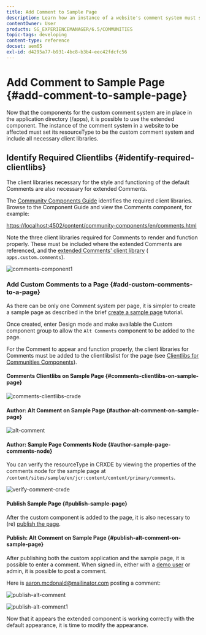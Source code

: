 ```yaml
---
title: Add Comment to Sample Page
description: Learn how an instance of a website's comment system must set its resourceType to be the custom comment system and include all necessary client libraries.
contentOwner: User
products: SG_EXPERIENCEMANAGER/6.5/COMMUNITIES
topic-tags: developing
content-type: reference
docset: aem65
exl-id: d4295a77-b931-4bc8-b3b4-eec42fdcfc56
---
```

# Add Comment to Sample Page  {#add-comment-to-sample-page}

Now that the components for the custom comment system are in place in the application directory (/apps), it is possible to use the extended component. The instance of the comment system in a website to be affected must set its resourceType to be the custom comment system and include all necessary client libraries.

## Identify Required Clientlibs {#identify-required-clientlibs}

The client libraries necessary for the style and functioning of the default Comments are also necessary for extended Comments.

The [Community Components Guide](/help/communities/components-guide.md) identifies the required client libraries. Browse to the Component Guide and view the Comments component, for example:

[https://localhost:4502/content/community-components/en/comments.html](https://localhost:4502/content/community-components/en/comments.html)

Note the three client libraries required for Comments to render and function properly. These must be included where the extended Comments are referenced, and the [extended Comments' client library](/help/communities/extend-create-components.md#create-a-client-library-folder) ( `apps.custom.comments`).

![comments-component1](assets/comments-component1.png)

### Add Custom Comments to a Page {#add-custom-comments-to-a-page}

As there can be only one Comment system per page, it is simpler to create a sample page as described in the brief [create a sample page](/help/communities/create-sample-page.md) tutorial.

Once created, enter Design mode and make available the Custom component group to allow the `Alt Comments` component to be added to the page.

For the Comment to appear and function properly, the client libraries for Comments must be added to the clientlibslist for the page (see [Clientlibs for Communities Components](/help/communities/clientlibs.md)).

#### Comments Clientlibs on Sample Page {#comments-clientlibs-on-sample-page}

![comments-clientlibs-crxde](assets/comments-clientlibs-crxde.png)

#### Author: Alt Comment on Sample Page {#author-alt-comment-on-sample-page}

![alt-comment](assets/alt-comment.png)

#### Author: Sample Page Comments Node {#author-sample-page-comments-node}

You can verify the resourceType in CRXDE by viewing the properties of the comments node for the sample page at `/content/sites/sample/en/jcr:content/content/primary/comments`.

![verify-comment-crxde](assets/verify-comment-crxde.png)

#### Publish Sample Page {#publish-sample-page}

After the custom component is added to the page, it is also necessary to (re) [publish the page](/help/communities/sites-console.md#publishing-the-site).

#### Publish: Alt Comment on Sample Page {#publish-alt-comment-on-sample-page}

After publishing both the custom application and the sample page, it is possible to enter a comment. When signed in, either with a [demo user](/help/communities/tutorials.md#demo-users) or admin, it is possible to post a comment.

Here is aaron.mcdonald@mailinator.com posting a comment:

![publish-alt-comment](assets/publish-alt-comment.png) 

![publish-alt-comment1](assets/publish-alt-comment1.png)

Now that it appears the extended component is working correctly with the default appearance, it is time to modify the appearance.
